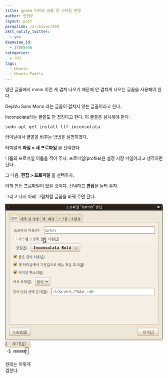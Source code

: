 ```yaml
---
title: gnome 터미널 글꼴 등 스타일 변경
author: 안형우
layout: post
permalink: /archives/294
aktt_notify_twitter:
  - yes
daumview_id:
  - 37065446
categories:
  - 기타
tags:
  - Ubuntu
  - Ubuntu Family
---
```

일단 글꼴에서 mmm 이런 게 겹쳐 나오기 때문에 안 겹치게 나오는 글꼴을 사용해야 한다.

DejaVu Sans Mono 라는 글꼴이 겹치지 않는 글꼴이라고 한다.

Inconsolata라는 글꼴도 안 겹친다고 한다. 이 글꼴은 설치해야 한다.

<pre class="brush:plain">sudo apt-get install ttf-inconsolata</pre>

터미널에서 글꼴을 바꾸는 방법을 설명하겠다.

터미널의 <span style="font-weight: bold;">파일 > 새 프로파일</span> 을 선택한다.

나름의 프로파일 이름을 적어 주자. 프로파일(profile)은 설정 저장 파일이라고 생각하면 된다.

그 다음, <span style="font-weight: bold;">편집 > 프로파일</span> 을 선택하자.

아까 만든 프로파일이 있을 것이다. 선택하고 <span style="font-weight: bold;">편집</span>을 눌러 주자.

그리고 나서 아래 그림처럼 글꼴을 바꿔 주면 된다.

<img src="/uploads/legacy/old-images/1/cfile9.uf.12297E484D4BC89225C839.png" class="aligncenter" width="540" height="436" alt="" />

<div style="width: 92px" class="wp-caption align">
  <img src="/uploads/legacy/old-images/1/cfile6.uf.176A85504D4BC89212A74E.png" width="82px" height="46px" alt="" /><p class="wp-caption-text">
    원래는 이렇게 겹친다.
  </p>
</div>